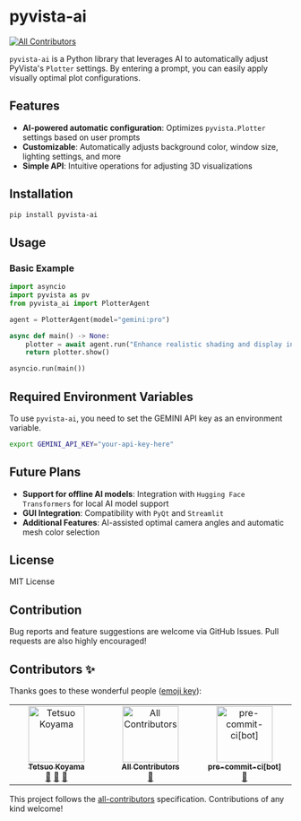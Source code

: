 # pyvista-ai
<!-- ALL-CONTRIBUTORS-BADGE:START - Do not remove or modify this section -->
[![All Contributors](https://img.shields.io/badge/all_contributors-3-orange.svg?style=flat-square)](#contributors-)
<!-- ALL-CONTRIBUTORS-BADGE:END -->

`pyvista-ai` is a Python library that leverages AI to automatically adjust PyVista's `Plotter` settings. By entering a prompt, you can easily apply visually optimal plot configurations.

## Features
- **AI-powered automatic configuration**: Optimizes `pyvista.Plotter` settings based on user prompts
- **Customizable**: Automatically adjusts background color, window size, lighting settings, and more
- **Simple API**: Intuitive operations for adjusting 3D visualizations

## Installation

```bash
pip install pyvista-ai
```

## Usage

### Basic Example
```python
import asyncio
import pyvista as pv
from pyvista_ai import PlotterAgent

agent = PlotterAgent(model="gemini:pro")

async def main() -> None:
    plotter = await agent.run("Enhance realistic shading and display in widescreen mode")
    return plotter.show()

asyncio.run(main())
```

## Required Environment Variables
To use `pyvista-ai`, you need to set the GEMINI API key as an environment variable.

```bash
export GEMINI_API_KEY="your-api-key-here"
```

## Future Plans
- **Support for offline AI models**: Integration with `Hugging Face Transformers` for local AI model support
- **GUI Integration**: Compatibility with `PyQt` and `Streamlit`
- **Additional Features**: AI-assisted optimal camera angles and automatic mesh color selection

## License
MIT License

## Contribution
Bug reports and feature suggestions are welcome via GitHub Issues.
Pull requests are also highly encouraged!

## Contributors ✨

Thanks goes to these wonderful people ([emoji key](https://allcontributors.org/docs/en/emoji-key)):

<!-- ALL-CONTRIBUTORS-LIST:START - Do not remove or modify this section -->
<!-- prettier-ignore-start -->
<!-- markdownlint-disable -->
<table>
  <tbody>
    <tr>
      <td align="center" valign="top" width="14.28%"><a href="https://github.com/tkoyama010"><img src="https://avatars.githubusercontent.com/u/7513610?v=4?s=100" width="100px;" alt="Tetsuo Koyama"/><br /><sub><b>Tetsuo Koyama</b></sub></a><br /><a href="https://github.com/pyvista/pyvista-ai/commits?author=tkoyama010" title="Documentation">📖</a> <a href="#maintenance-tkoyama010" title="Maintenance">🚧</a> <a href="#ideas-tkoyama010" title="Ideas, Planning, & Feedback">🤔</a></td>
      <td align="center" valign="top" width="14.28%"><a href="https://allcontributors.org"><img src="https://avatars.githubusercontent.com/u/46410174?v=4?s=100" width="100px;" alt="All Contributors"/><br /><sub><b>All Contributors</b></sub></a><br /><a href="https://github.com/pyvista/pyvista-ai/commits?author=all-contributors" title="Documentation">📖</a></td>
      <td align="center" valign="top" width="14.28%"><a href="https://github.com/apps/pre-commit-ci"><img src="https://avatars.githubusercontent.com/in/68672?v=4?s=100" width="100px;" alt="pre-commit-ci[bot]"/><br /><sub><b>pre-commit-ci[bot]</b></sub></a><br /><a href="#maintenance-pre-commit-ci[bot]" title="Maintenance">🚧</a></td>
    </tr>
  </tbody>
</table>

<!-- markdownlint-restore -->
<!-- prettier-ignore-end -->

<!-- ALL-CONTRIBUTORS-LIST:END -->

This project follows the [all-contributors](https://github.com/all-contributors/all-contributors) specification. Contributions of any kind welcome!
